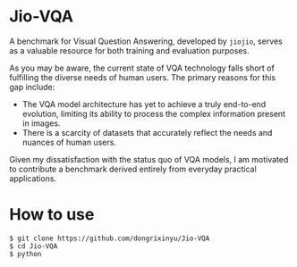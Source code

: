# Jio-VQA
A benchmark for Visual Question Answering, developed by `jiojio`, serves as a valuable resource for both training and evaluation purposes.

As you may be aware, the current state of VQA technology falls short of fulfilling the diverse needs of human users. The primary reasons for this gap include:

- The VQA model architecture has yet to achieve a truly end-to-end evolution, limiting its ability to process the complex information present in images.
- There is a scarcity of datasets that accurately reflect the needs and nuances of human users.

Given my dissatisfaction with the status quo of VQA models, I am motivated to contribute a benchmark derived entirely from everyday practical applications.

# How to use

```
$ git clone https://github.com/dongrixinyu/Jio-VQA
$ cd Jio-VQA
$ python 
```
